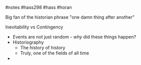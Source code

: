 #notes #hass298 #hass #horan



Big fan of the historian phrase "one damn thing after another"

Inevitability vs Contingency
- Events are not just random - *why* did these things happen?
- Historiography
	- The history of history
	- Truly, one of the fields of all time
- 